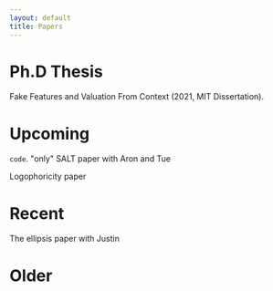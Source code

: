 ```yaml
---
layout: default
title: Papers
---
```



# Ph.D Thesis

Fake Features and Valuation From Context (2021, MIT Dissertation).



# Upcoming




`code`. "only" SALT paper with Aron and Tue


Logophoricity paper


# Recent

The ellipsis paper with Justin


# Older
